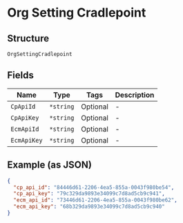 
# Org Setting Cradlepoint

## Structure

`OrgSettingCradlepoint`

## Fields

| Name | Type | Tags | Description |
|  --- | --- | --- | --- |
| `CpApiId` | `*string` | Optional | - |
| `CpApiKey` | `*string` | Optional | - |
| `EcmApiId` | `*string` | Optional | - |
| `EcmApiKey` | `*string` | Optional | - |

## Example (as JSON)

```json
{
  "cp_api_id": "84446d61-2206-4ea5-855a-0043f980be54",
  "cp_api_key": "79c329da9893e34099c7d8ad5cb9c941",
  "ecm_api_id": "73446d61-2206-4ea5-855a-0043f980be62",
  "ecm_api_key": "68b329da9893e34099c7d8ad5cb9c940"
}
```


